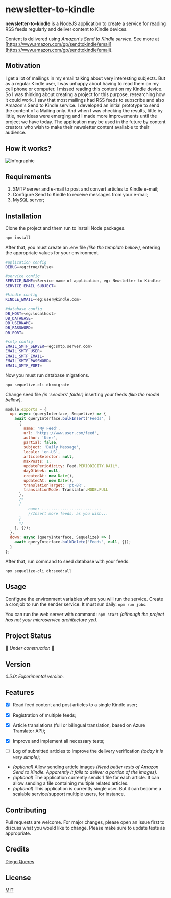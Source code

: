 # newsletter-to-kindle

**newsletter-to-kindle** is a NodeJS application to create a service for reading RSS feeds regularly and deliver content to Kindle devices. 

Content is delivered using _Amazon&#39;s Send to Kindle service_. See more at [https://www.amazon.com/gp/sendtokindle/email](https://www.amazon.com/gp/sendtokindle/email).

## Motivation
I get a lot of mailings in my email talking about very interesting subjects. But as a regular Kindle user, I was unhappy about having to read them on my cell phone or computer. I missed reading this content on my Kindle device.
So I was thinking about creating a project for this purpose, researching how it could work. I saw that most mailings had RSS feeds to subscribe and also Amazon's Send to Kindle service. 
I developed an initial prototype to send the content of a Mailing only. And when I was checking the results, little by little, new ideas were emerging and I made more improvements until the project we have today. 
The application may be used in the future by content creators who wish to make their newsletter content available to their audience.

## How it works?
![Infographic](/images/infographic.gif)

## Requirements
1. SMTP server and e-mail to post and convert articles to Kindle e-mail;
2. Configure Send to Kindle to receive messages from your e-mail;
3. MySQL server;

## Installation
Clone the project and them run to install Node packages.
```bash
npm install
```

After that, you must create an .env file _(like the template bellow)_, entering the appropriate values for your environment.
```bash
#aplication config
DEBUG=<eg:true/false>

#service config
SERVICE_NAME=<Service name of application, eg: Newsletter to Kindle>
SERVICE_EMAIL_SUBJECT=

#kindle config
KINDLE_EMAIL=<eg:user@kindle.com>

#database config
DB_HOST=<eg:localhost>
DB_DATABASE=
DB_USERNAME=
DB_PASSWORD=
DB_PORT=

#smtp config
EMAIL_SMTP_SERVER=<eg:smtp.server.com>
EMAIL_SMTP_USER=
EMAIL_SMTP_EMAIL=
EMAIL_SMTP_PASSWORD=
EMAIL_SMTP_PORT=
```

Now you must run database migrations.
```bash
npx sequelize-cli db:migrate
```

Change seed file _(in &#39;seeders&#39; folder)_ inserting your feeds _(like the model bellow)_.
```javascript
module.exports = {
  up: async (queryInterface, Sequelize) => {
    await queryInterface.bulkInsert('Feeds', [
      {
        name: 'My Feed',
        url: 'https://www.user.com/feed',
        author: 'User',
        partial: false,
        subject: 'Daily Message',
        locale: 'en-US',
        articleSelector: null,
        maxPosts: 1,
        updatePeriodicity: Feed.PERIODICITY.DAILY,
        dayOfWeek: null,
        createdAt: new Date(),
        updatedAt: new Date(),
        translationTarget: 'pt-BR',
        translationMode: Translator.MODE.FULL
      },
      /*
      {   
          name: ..........................
          //Insert more feeds, as you wish...
      }
      */
    ], {});   
  },
  down: async (queryInterface, Sequelize) => {
    await queryInterface.bulkDelete('Feeds', null, {});
  }
};
```

After that, run command to seed database with your feeds.
```bash
npx sequelize-cli db:seed:all
```

## Usage
Configure the environment variables where you will run the service. Create a cronjob to run the sender service. It must run daily: `npm run jobs`.

You can run the web server with command: `npm start` _(although the project has not your microservice architecture yet)_.

## Project Status
🚀 _Under construction_ 🚧

## Version
_0.5.0: Experimental version._

## Features
- [x] Read feed content and post articles to a single Kindle user;
- [x] Registration of multiple feeds;
- [x] Article translations (full or bilingual translation, based on Azure Translator API);
- [x] Improve and implement all necessary tests;
- [ ] Log of submitted articles to improve the delivery verification _(today it is very simple)_;


- _(optional)_ Allow sending article images _(Need better tests of Amazon Send to Kindle. Apparently it fails to deliver a portion of the images)_.
- _(optional)_ The application currently sends 1 file for each article. It can allow sending a file containing multiple related articles.
-  _(optional)_ This application is currently single user. But it can become a scalable service/support multiple users, for instance.

## Contributing
Pull requests are welcome. For major changes, please open an issue first to discuss what you would like to change.
Please make sure to update tests as appropriate.

## Credits
[Diego Queres](https://github.com/diegoqueres)

## License
[MIT](https://choosealicense.com/licenses/mit/)
